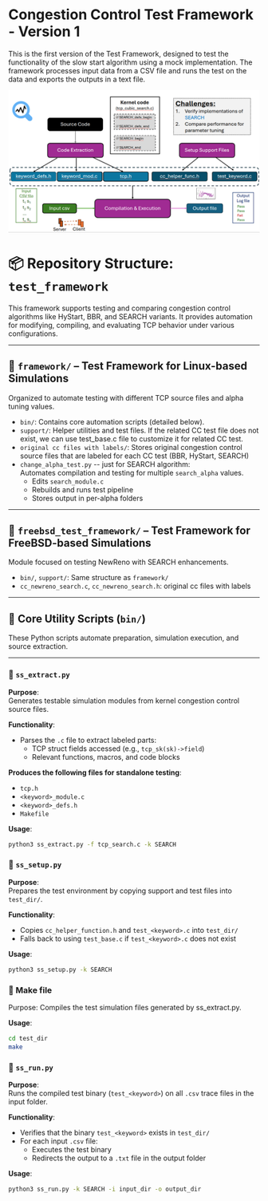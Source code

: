 # Congestion Control Test Framework - Version 1
This is the first version of the Test Framework, designed to test the functionality of the slow start algorithm using a mock implementation. The framework processes input data from a CSV file and runs the test on the data and exports the outputs in a text file.

![Test Framework](framework_image.png)


# 📦 Repository Structure: `test_framework`

This framework supports testing and comparing congestion control algorithms like HyStart, BBR, and SEARCH variants. It provides automation for modifying, compiling, and evaluating TCP behavior under various configurations.

---

## 🔹 `framework/` – Test Framework for Linux-based Simulations

Organized to automate testing with different TCP source files and alpha tuning values.

- `bin/`: Contains core automation scripts (detailed below).
- `support/`: Helper utilities and test files. If the related CC test file does not exist, we can use test_base.c file to customize it for related CC test.
- `original cc files with labels/`: Stores original congestion control source files that are labeled for each CC test (BBR, HyStart, SEARCH)
- `change_alpha_test.py` -- just for SEARCH algorithm:  
  Automates compilation and testing for multiple `search_alpha` values.
  - Edits `search_module.c`
  - Rebuilds and runs test pipeline
  - Stores output in per-alpha folders

---

## 🔹 `freebsd_test_framework/` – Test Framework for FreeBSD-based Simulations
Module focused on testing NewReno with SEARCH enhancements.

- `bin/`, `support/`: Same structure as `framework/`
- `cc_newreno_search.c`, `cc_newreno_search.h`: original cc files with labels
---

## 🧪 Core Utility Scripts (`bin/`)

These Python scripts automate preparation, simulation execution, and source extraction.

---
### 📄 `ss_extract.py`

**Purpose**:  
Generates testable simulation modules from kernel congestion control source files.

**Functionality**:
- Parses the `.c` file to extract labeled parts:
  - TCP struct fields accessed (e.g., `tcp_sk(sk)->field`)
  - Relevant functions, macros, and code blocks

**Produces the following files for standalone testing**:
- `tcp.h`
- `<keyword>_module.c`
- `<keyword>_defs.h`
- `Makefile`

**Usage**:
```bash
python3 ss_extract.py -f tcp_search.c -k SEARCH
```

### 📄 `ss_setup.py`
**Purpose**:  
Prepares the test environment by copying support and test files into `test_dir/`.

**Functionality**:
- Copies `cc_helper_function.h` and `test_<keyword>.c` into `test_dir/`
- Falls back to using `test_base.c` if `test_<keyword>.c` does not exist

**Usage**:
```bash
python3 ss_setup.py -k SEARCH
```

### 📄 Make file
Purpose:
Compiles the test simulation files generated by ss_extract.py.

**Usage**:
```bash
cd test_dir
make
```

### 📄 `ss_run.py`

**Purpose**:  
Runs the compiled test binary (`test_<keyword>`) on all `.csv` trace files in the input folder.

**Functionality**:
- Verifies that the binary `test_<keyword>` exists in `test_dir/`
- For each input `.csv` file:
  - Executes the test binary
  - Redirects the output to a `.txt` file in the output folder

**Usage**:
```bash
python3 ss_run.py -k SEARCH -i input_dir -o output_dir
```
